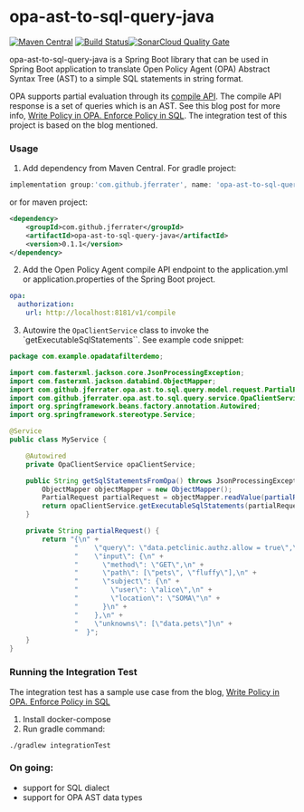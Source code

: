 # opa-ast-to-sql-query-java 
[![Maven Central](https://maven-badges.herokuapp.com/maven-central/com.github.jferrater/opa-ast-to-sql-query-java/badge.svg)](https://search.maven.org/artifact/com.github.jferrater/opa-ast-to-sql-query-java/0.1.1/jar)
[![Build Status](https://travis-ci.com/jferrater/opa-ast-to-sql-query-java.svg?branch=master)](https://travis-ci.com/jferrater/opa-ast-to-sql-query-java)[![SonarCloud Quality Gate](https://sonarcloud.io/api/project_badges/measure?project=jferrater_opa-ast-to-sql-query-java&metric=alert_status)](https://sonarcloud.io/dashboard?id=jferrater_opa-ast-to-sql-query-java)

opa-ast-to-sql-query-java is a Spring Boot library that can be used in Spring Boot application to translate Open Policy Agent (OPA) Abstract Syntax Tree (AST) to a simple SQL statements in string format.

OPA supports partial evaluation through its [compile API](https://www.openpolicyagent.org/docs/latest/rest-api/#compile-api). The compile API response is a set of queries which is an AST.
See this blog post for more info, [Write Policy in OPA. Enforce Policy in SQL](https://blog.openpolicyagent.org/write-policy-in-opa-enforce-policy-in-sql-d9d24db93bf4). The integration test of this project is based on the blog mentioned.

### Usage
1. Add dependency from Maven Central. For gradle project:
```groovy
implementation group:'com.github.jferrater', name: 'opa-ast-to-sql-query-java', version: '0.1.1'
````  
or for maven project:
````xml
<dependency>
    <groupId>com.github.jferrater</groupId>
    <artifactId>opa-ast-to-sql-query-java</artifactId>
    <version>0.1.1</version>
</dependency>
````
2. Add the Open Policy Agent compile API endpoint to the application.yml or application.properties of the Spring Boot project.
````yaml
opa:
  authorization:
    url: http://localhost:8181/v1/compile
````
3. Autowire the ``OpaClientService`` class to invoke the `getExecutableSqlStatements``. See example code snippet:

```java
package com.example.opadatafilterdemo;

import com.fasterxml.jackson.core.JsonProcessingException;
import com.fasterxml.jackson.databind.ObjectMapper;
import com.github.jferrater.opa.ast.to.sql.query.model.request.PartialRequest;
import com.github.jferrater.opa.ast.to.sql.query.service.OpaClientService;
import org.springframework.beans.factory.annotation.Autowired;
import org.springframework.stereotype.Service;

@Service
public class MyService {

    @Autowired
    private OpaClientService opaClientService;

    public String getSqlStatementsFromOpa() throws JsonProcessingException {
        ObjectMapper objectMapper = new ObjectMapper();
        PartialRequest partialRequest = objectMapper.readValue(partialRequest(), PartialRequest.class);
        return opaClientService.getExecutableSqlStatements(partialRequest);
    }

    private String partialRequest() {
        return "{\n" +
                "    \"query\": \"data.petclinic.authz.allow = true\",\n" +
                "    \"input\": {\n" +
                "      \"method\": \"GET\",\n" +
                "      \"path\": [\"pets\", \"fluffy\"],\n" +
                "      \"subject\": {\n" +
                "        \"user\": \"alice\",\n" +
                "        \"location\": \"SOMA\"\n" +
                "      }\n" +
                "    },\n" +
                "    \"unknowns\": [\"data.pets\"]\n" +
                "  }";
    }
}
```

### Running the Integration Test
The integration test has a sample use case from the blog, [Write Policy in OPA. Enforce Policy in SQL](https://blog.openpolicyagent.org/write-policy-in-opa-enforce-policy-in-sql-d9d24db93bf4)
1. Install docker-compose
2. Run gradle command:
```console
./gradlew integrationTest
```

### On going:
- support for SQL dialect
- support for OPA AST data types

